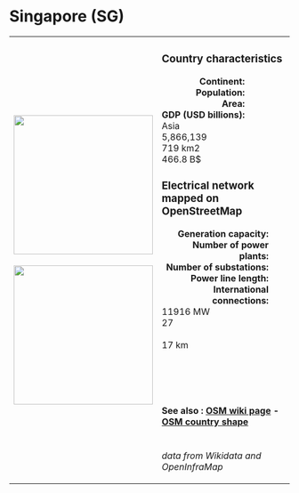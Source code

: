# Singapore (SG)

<table width="90%">
<tr>
<td>
<img src="http://commons.wikimedia.org/wiki/Special:FilePath/Flag%20of%20Singapore.svg" width="250">
<br><br>
<img src="http://commons.wikimedia.org/wiki/Special:FilePath/Singapore%20on%20the%20globe%20%28Southeast%20Asia%20centered%29%20zoom.svg" width="250"></td>
<td>
<h3>Country characteristics</h3>
<div style="display: inline-block;text-align:right;margin-right:30px;font-weight: bold;">
Continent:<br>Population:<br>Area:<br>GDP (USD billions):
</div>
<div style="display: inline-block;">
Asia<br>5,866,139<br>719 km2<br>466.8 B$
</div>
<h3>Electrical network mapped on OpenStreetMap</h3>
<div style="display: inline-block;text-align:right;margin-right:30px;font-weight: bold;">Generation capacity:<br>
Number of power plants:<br>
Number of substations:<br>
Power line length:<br>
International connections:<br>
</div>
<div style="display: inline-block;">11916 MW<br>
27<br>
<br>
17 km<br>
<br>
</div>

<br><br><h4>See also :
<a href="https://wiki.openstreetmap.org/wiki/Power_networks/Singapore" target="_blank">OSM wiki page</a> -
<a href="https://openstreetmap.org/relation/536780" target="_blank">OSM country shape</a>
</h4>

<br><i>data from Wikidata and OpenInfraMap</i>
</td>
</tr>
</table>




